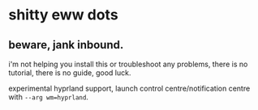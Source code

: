 # shitty eww dots
## beware, jank inbound.
i'm not helping you install this or troubleshoot any problems, there is no tutorial, there is no guide, good luck.

experimental hyprland support, launch control centre/notification centre with `--arg wm=hyprland`.
